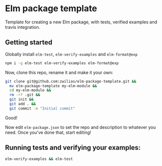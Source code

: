# Elm package template

Template for creating a new Elm package, with tests, verified examples and travis integration.

## Getting started

Globally install `elm-test`, `elm-verify-examples` and `elm-format@exp`

```sh
npm i -g elm-test elm-verify-examples elm-format@exp
```

Now, clone this repo, rename it and make it your own:

```sh
git clone git@github.com:zwilias/elm-package-template.git &&
  mv elm-package-template my-elm-module &&
  cd my-elm-module &&
  rm -rf .git &&
  git init &&
  git add . &&
  git commit -m "Initial commit"
```

Good!

Now edit `elm-package.json` to set the repo and description to whatever you need.
Once you've done that, start editing!

## Running tests and verifying your examples:

```sh
elm-verify-examples && elm-test
```
